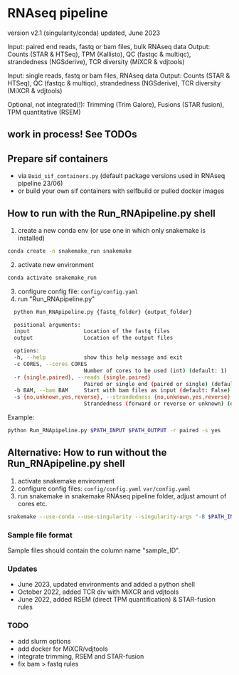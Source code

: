 # RNAseq pipeline
version v2.1 (singularity/conda)
updated, June 2023

Input: paired end  reads, fastq or bam files, bulk RNAseq data
Output: Counts (STAR & HTSeq), TPM (Kallisto), QC (fastqc & multiqc), strandedness (NGSderive), TCR diversity (MiXCR & vdjtools)

Input: single reads, fastq or bam files, RNAseq data
Output: Counts (STAR & HTSeq), QC (fastqc & multiqc), strandedness (NGSderive), TCR diversity (MiXCR & vdjtools)

Optional, not integrated(!): Trimming (Trim Galore), Fusions (STAR fusion), TPM quantitative (RSEM)

## work in process! See TODOs ##

## Prepare sif containers
- via `Buid_sif_containers.py` (default package versions used in RNAseq pipeline 23/06)
- or build your own sif containers with selfbuild or pulled docker images


## How to run with the Run_RNApipeline.py shell
1. create a new conda env (or use one in which only snakemake is installed)
```bash
conda create -n snakemake_run snakemake
```
2. activate new environment
```bash
conda activate snakemake_run
```
3. configure config file:
`config/config.yaml`
4. run "Run_RNApipeline.py"
```bash
  python Run_RNApipeline.py {fastq_folder} {output_folder}
```

```bash
  positional arguments:
  input                 Location of the fastq files
  output                Location of the output files

  options:
  -h, --help            show this help message and exit
  -c CORES, --cores CORES
                        Number of cores to be used (int) (default: 1)
  -r {single,paired}, --reads {single,paired}
                        Paired or single end (paired or single) (default: single)
  -b BAM, --bam BAM     Start with bam files as input (default: False) (default: False)
  -s {no,unknown,yes,reverse}, --strandedness {no,unknown,yes,reverse}
                        Strandedness (forward or reverse or unknown) (default: unknown)
```
Example:
```bash
python Run_RNApipeline.py $PATH_INPUT $PATH_OUTPUT -r paired -s yes
```

## Alternative: How to run without the Run_RNApipeline.py shell
1. activate snakemake environment
2. configure config files:
`config/config.yaml`
`var/config.yaml`
3. run snakemake in snakemake RNAseq pipeline folder, adjust amount of cores
etc. 
```bash
snakemake --use-conda --use-singularity --singularity-args "-B $PATH_INPUT -B $PATH_OUTPUT -B $PATH_REF" --cores 1 -k
```

### Sample file format 
Sample files should contain the column name "sample_ID".

### Updates
- June 2023, updated environments and added a python shell
- October 2022, added TCR div with MiXCR and vdjtools
- June 2022, added RSEM (direct TPM quantification) & STAR-fusion rules

### TODO
- add slurm options
- add docker for MiXCR/vdjtools
- integrate trimming, RSEM and STAR-fusion 
- fix bam > fastq rules

